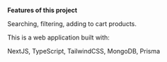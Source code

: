 **Features of this project**

Searching, filtering, adding to cart products.

This is a web application built with:

NextJS,
TypeScript,
TailwindCSS,
MongoDB,
Prisma

